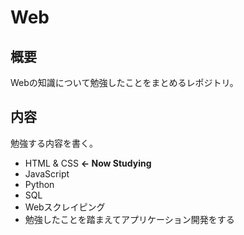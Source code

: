 # Web
## 概要
Webの知識について勉強したことをまとめるレポジトリ。

## 内容
勉強する内容を書く。
* HTML & CSS **<- Now Studying**
* JavaScript
* Python
* SQL
* Webスクレイピング
* 勉強したことを踏まえてアプリケーション開発をする
